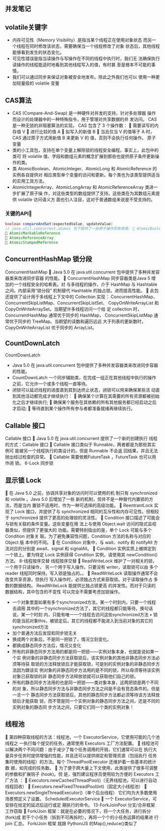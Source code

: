 ## 并发笔记
## volatile关键字
* 内存可见性（Memory Visibility）是指当某个线程正在使用对象状态 	而另一个线程在同时修改该状态，需要确保当一个线程修改了对象
状态后，其他线程能够看到发生的状态变化。
* 可见性错误是指当读操作与写操作在不同的线程中执行时，我们无
法确保执行读操作的线程能适时地看到其他线程写入的值，有时甚
至是根本不可能的事情。
* 我们可以通过同步来保证对象被安全地发布。除此之外我们也可以 使用一种更加轻量级的 volatile 变量
## CAS算法
* CAS (Compare-And-Swap) 是一种硬件对并发的支持，针对多处理器 操作而设计的处理器中的一种特殊指令，用于管理对共享数据的并 
 发访问。
CAS 是一种无锁的非阻塞算法的实现。
CAS 包含了 3 个操作数：
 需要读写的内存值 V
 进行比较的值 A
 拟写入的新值 B
 当且仅当 V 的值等于 A 时，CAS 通过原子方式用新值 B 来更新 V 的 值，否则不会执行任何操作。
原子变量
* 类的小工具包，支持在单个变量上解除锁的线程安全编程。事实上，此包中的类可 将 volatile 值、字段和数组元素的概念扩展到那些也提供原子条件更新操作的类。
* 类 AtomicBoolean、AtomicInteger、AtomicLong 和 AtomicReference 的实例各自提供对 相应类型单个变量的访问和更新。每个类也为该类型提供适当的实用工具方法。
* AtomicIntegerArray、AtomicLongArray 和 AtomicReferenceArray 类进一步扩展了原子操 作，对这些类型的数组提供了支持。这些类在为其数组元素提供 volatile 访问语义方 面也引人注目，这对于普通数组来说是不受支持的。
### 关键的API
```java
boolean compareAndSet(expectedValue, updateValue)
// java.util.concurrent.atomic 包下提供了一些原子操作的常用类:  AtomicBoolean 、AtomicInteger 、AtomicLong 、 AtomicReference  AtomicIntegerArray 、AtomicLongArray 
 AtomicMarkableReference 
 AtomicReferenceArray 
 AtomicStampedReference
```
## ConcurrentHashMap 锁分段
ConcurrentHashMap
 Java 5.0 在 java.util.concurrent 包中提供了多种并发容器类来改进同步容器 的性能。
 ConcurrentHashMap 同步容器类是Java 5 增加的一个线程安全的哈希表。对 与多线程的操作，介于 HashMap 与 Hashtable 之间。内部采用“锁分段” 机制替代 Hashtable 的独占锁。进而提高性能。
 此包还提供了设计用于多线程上下文中的 Collection 实现： ConcurrentHashMap、ConcurrentSkipListMap、ConcurrentSkipListSet、 CopyOnWriteArrayList 和 CopyOnWriteArraySet。当期望许多线程访问一个给 定 collection 时，ConcurrentHashMap 通常优于同步的 HashMap， ConcurrentSkipListMap 通常优于同步的 TreeMap。当期望的读数和遍历远远 大于列表的更新数时，CopyOnWriteArrayList 优于同步的 ArrayList。
## CountDownLatch
CountDownLatch
* Java 5.0 在 java.util.concurrent 包中提供了多种并发容器类来改进同步容器 的性能。
* CountDownLatch 一个同步辅助类，在完成一组正在其他线程中执行的操作 之前，它允许一个或多个线程一直等待。
* 闭锁可以延迟线程的进度直到其到达终止状态，闭锁可以用来确保某些活
动直到其他活动都完成才继续执行：
 确保某个计算在其需要的所有资源都被初始化之后才继续执行;
 确保某个服务在其依赖的所有其他服务都已经启动之后才启动;
 等待直到某个操作所有参与者都准备就绪再继续执行。
## Callable 接口
Callable 接口
 Java 5.0 在 java.util.concurrent 提供了一个新的创建执行 线程的方式：Callable 接口
 Callable 接口类似于 Runnable，两者都是为那些其实例可 能被另一个线程执行的类设计的。但是 Runnable 不会返 回结果，并且无法抛出经过检查的异常。
 Callable 需要依赖FutureTask ，FutureTask 也可以用作闭 锁。
6-Lock 同步锁
## 显示锁 Lock
 在 Java 5.0 之前，协调共享对象的访问时可以使用的机 制只有 synchronized 和 volatile 。Java 5.0 后增加了一些 新的机制，但并不是一种替代内置锁的方法，而是当内
置锁不适用时，作为一种可选择的高级功能。
 ReentrantLock 实现了 Lock 接口，并提供了与 synchronized 相同的互斥性和内存可见性。但相较于 synchronized 提供了更高的处理锁的灵活性。
 Condition 接口描述了可能会与锁有关联的条件变量。这些变量在用 法上与使用 Object.wait 访问的隐式监视器类似，但提供了更强大的 功能。需要特别指出的是，单个 Lock 可能与多个 Condition 对象关 联。为了避免兼容性问题，Condition 方法的名称与对应的 Object 版 本中的不同。
 在 Condition 对象中，与 wait、notify 和 notifyAll 方法对应的分别是 await、signal 和 signalAll。
 Condition 实例实质上被绑定到一个锁上。要为特定 Lock 实例获得 Condition 实例，请使用其 newCondition() 方法。
8-线程按序交替
线程按序交替
 ReadWriteLock 维护了一对相关的锁，一个用于只读操作， 另一个用于写入操作。只要没有 writer，读取锁可以由 多个 reader 线程同时保持。写入锁是独占的。。
 ReadWriteLock 读取操作通常不会改变共享资源，但执行 写入操作时，必须独占方式来获取锁。对于读取操作占
多数的数据结构。 ReadWriteLock 能提供比独占锁更高 的并发性。而对于只读的数据结构，其中包含的不变性
可以完全不需要考虑加锁操作。
* 一个对象里面如果有多个synchronized方法，某一个时刻内，只要一个线程去调用 其中的一个synchronized方法了，其它的线程都只能等待，换句话说，某一个时刻 内，只能有唯一一个线程去访问这些synchronized方法 • 锁的是当前对象this，被锁定后，其它的线程都不能进入到当前对象的其它的 synchronized方法 
* 加个普通方法后发现和同步锁无关 
* 换成两个对象后，不是同一把锁了，情况立刻变化。 
* 都换成静态同步方法后，情况又变化 
* 所有的非静态同步方法用的都是同一把锁——实例对象本身，也就是说如果一个实 例对象的非静态同步方法获取锁后，该实例对象的其他非静态同步方法必须等待获 取锁的方法释放锁后才能获取锁，可是别的实例对象的非静态同步方法因为跟该实 例对象的非静态同步方法用的是不同的锁，所以毋须等待该实例对象已获取锁的非 静态同步方法释放锁就可以获取他们自己的锁。 
* 所有的静态同步方法用的也是同一把锁——类对象本身，这两把锁是两个不同的对 象，所以静态同步方法与非静态同步方法之间是不会有竞态条件的。但是一旦一个 静态同步方法获取锁后，其他的静态同步方法都必须等待该方法释放锁后才能获取 锁，而不管是同一个实例对象的静态同步方法之间，还是不同的实例对象的静态同 步方法之间，只要它们同一个类的实例对象！
## 线程池
 第四种获取线程的方法：线程池，一个 ExecutorService，它使用可能的几个池线程之 一执行每个提交的任务，通常使用 Executors 工厂方法配置。
 线程池可以解决两个不同问题：由于减少了每个任务调用的开销，它们通常可以在
执行大量异步任务时提供增强的性能，并且还可以提供绑定和管理资源（包括执行
任务集时使用的线程）的方法。每个 ThreadPoolExecutor 还维护着一些基本的统计数 据，如完成的任务数。
 为了便于跨大量上下文使用，此类提供了很多可调整的参数和扩展钩子 (hook)。但 是，强烈建议程序员使用较为方便的 Executors 工厂方法 ：
 Executors.newCachedThreadPool()（无界线程池，可以进行自动线程回收）
 Executors.newFixedThreadPool(int)（固定大小线程池）
 Executors.newSingleThreadExecutor()（单个后台线程）
它们均为大多数使用场景预定义了设置。
ScheduledExecutorService
 一个 ExecutorService，可安排在给定的延迟后运行或定 期执行的命令。
13-ForkJoinPool 分支/合并框架 工作窃取
 Fork/Join 框架：就是在必要的情况下，将一个大任务，进行拆分(fork)成 若干个小任务（拆到不可再拆时），再将一个个的小任务运算的结果进
行 join 汇总。
Fork/Join 框架
就跟 Python/JS 的Map(),reduce()类似了
